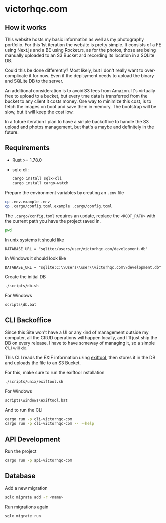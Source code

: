 # victorhqc.com

## How it works

This website hosts my basic information as well as my photography portfolio.
For this 1st iteration the website is pretty simple. It consists of a FE using
Next.js and a BE using Rocket.rs, as for the photos, those are being manually
uploaded to an S3 Bucket and recording its location in a SQLite DB.

Could this be done differently? Most likely, but I don't really want to
over-complicate it for now. Even if the deployment needs to upload the binary
and SQLite DB to the server.

An additional consideration is to avoid S3 fees from Amazon. It's virtually
free to upload to a bucket, but every time data is transferred from the bucket
to any client it costs money. One way to minimize this cost, is to fetch the
images on boot and save them in memory. The bootstrap will be slow, but it will
keep the cost low.

In a future iteration I plan to have a simple backoffice to handle the S3 upload
and photos management, but that's a maybe and definitely in the future.

## Requirements

- Rust >= 1.78.0
- sqlx-cli:

  ```sh
  cargo install sqlx-cli
  cargo install cargo-watch
  ```

Prepare the environment variables by creating an `.env` file

```sh
cp .env.example .env
cp .cargo/config.toml.example .cargo/config.toml 
```

The `.cargo/config.toml` requires an update, replace the `<ROOT_PATH>` with the
current path you have the project saved in.

```sh
pwd
```

In unix systems it should like

```
DATABASE_URL = "sqlite:/users/user/victorhqc.com/development.db"
```

In Windows it should look like

```
DATABASE_URL = "sqlite:C:\\Users\\user\\victorhqc.com\\development.db"
```

Create the initial DB

```sh
./scripts/db.sh
```

For Windows

```bat
scripts\db.bat
```

## CLI Backoffice

Since this Site won't have a UI or any kind of management outside my computer,
all the CRUD operations will happen locally, and I'll just ship the DB on every
release, I have to have someway of managing it, so a simple CLI will do.

This CLI reads the EXIF information using [exiftool](https://exiftool.org/),
then stores it in the DB and uploads the file to an S3 Bucket.

For this, make sure to run the exiftool installation

```sh
./scripts/unix/exiftool.sh
```

For Windows

```bat
scripts\windows\exiftool.bat
```

And to run the CLI

```sh
cargo run -p cli-victorhqc-com
cargo run -p cli-victorhqc-com -- --help
```

## API Development

Run the project

```sh
cargo run -p api-victorhqc-com
```

## Database

Add a new migration

```sh
sqlx migrate add -r <name>
```

Run migrations again

```sh
sqlx migrate run
```
